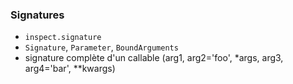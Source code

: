 ### Signatures

- `inspect.signature`
- `Signature`, `Parameter`, `BoundArguments`
- signature complète d'un callable (arg1, arg2='foo', *args, arg3, arg4='bar', **kwargs)
